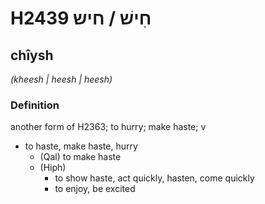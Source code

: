 # H2439 חִישׁ / חיש

## chîysh

_(kheesh | heesh | heesh)_

### Definition

another form of H2363; to hurry; make haste; v

- to haste, make haste, hurry
  - (Qal) to make haste
  - (Hiph)
    - to show haste, act quickly, hasten, come quickly
    - to enjoy, be excited
